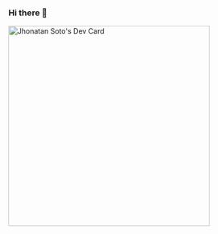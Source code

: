### Hi there 👋
<a href="https://app.daily.dev/jhonacs"><img src="https://api.daily.dev/devcards/e55aaba472bb4631ab917572452a8fdc.png?r=vkv" width="400" alt="Jhonatan Soto's Dev Card"/></a>

<!--
**jhonacs2/jhonacs2** is a ✨ _special_ ✨ repository because its `README.md` (this file) appears on your GitHub profile.

Here are some ideas to get you started:

- 🔭 I’m currently working on ...
- 🌱 I’m currently learning ...
- 👯 I’m looking to collaborate on ...
- 🤔 I’m looking for help with ...
- 💬 Ask me about ...
- 📫 How to reach me: ...
- 😄 Pronouns: ...
- ⚡ Fun fact: ...
-->

